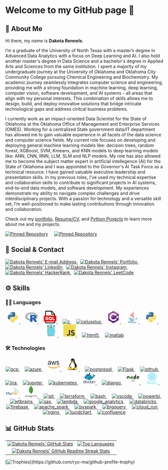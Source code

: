 # Welcome to my GitHub page 👋


## 👤 About Me

Hi there, my name is **Dakota Rennels**.

I’m a graduate of the University of North Texas with a master’s degree in Advanced Data Analytics with a focus on Deep Learning and AI. I also hold another master's degree in Data Science and a bachelor's degree in Applied Arts and Sciences from the same institution. I spent a majority of my undergraduate journey at the University of Oklahoma and Oklahoma City Community College pursuing Chemical Engineering and Biochemistry. My academic journey seamlessly integrates computer science and engineering, providing me with a strong foundation in machine learning, deep learning, computer vision, software development, and AI systems - all areas that align with my personal interests. This combination of skills allows me to design, build, and deploy innovative solutions that bridge intricate technological gaps and address ciritcal business problems.

I currently work as an impact-oriented Data Scientist for the State of Oklahoma at the Oklahoma Office of Management and Enterprise Services (OMES). Working for a centralized State government data/IT department has allowed me to gain valuable experience in all facets of the data science and computer science fields. My current role focuses on developing and deploying general machine learning models like: decision trees, random forest, XGBoost, SVM, Kmeans, and KNN models to deep learning models like: ANN, CNN, RNN, LLM, SLM and NLP models. My role has also allowed me to become the subject matter expert in artificial intellegence (AI) for the State of Oklahoma and I was appointed to the Governor's AI Task Force as a technical resource. I have gained valuable executive leadership and presentation skills. In my previous roles, I’ve used my technical expertise and collaboration skills to contribute to significant projects in AI systems, end-to-end data models, and software development. My experiences demonstrate my ability to navigate complex challenges and drive interdisciplinary projects. With a passion for technology and a versatile skill set, I’m well-positioned to make lasting contributions through innovation and collaboration.


Check out my [portfolio](https://dakota-rennels.github.io/), [Resume/CV](https://github.com/dakota-rennels/resume_CV/blob/main/Dakota_Rennels_Resume_Data_Science.pdf), and [Python Projects](https://github.com/dakota-rennels/Python-Notebooks) to learn more about me and my projects.

[![Pinned Repository](https://github-readme-stats.vercel.app/api/pin/?username=dakota-rennels&repo=Python-Notebooks)](https://github.com/dakota-rennels/Python-Notebooks)
&nbsp; &nbsp;
[![Pinned Repository](https://github-readme-stats.vercel.app/api/pin/?username=dakota-rennels&repo=dakota-rennels.github.io)](https://github.com/dakota-rennels/dakota-rennels.github.io)

## 📨 Social & Contact

<div align="left">
  <a href="mailto:dakotarennels@gmail.com" target="_blank" rel="noreferrer"> <img alt="Dakota Rennels' E-mail Address" src="https://img.shields.io/badge/E&#8209;mail-D14836?style=for-the-badge&logo=gmail&logoColor=white" /> </a>
  &nbsp;
  <a href="https://dakota-rennels.github.io" target="_blank" rel="noreferrer"> <img alt="Dakota Rennels' Portfolio" src="https://img.shields.io/badge/Portfolio-08203A?style=for-the-badge&logo=About.me&logoColor=white" /> </a>
  &nbsp;
  <a href="https://www.linkedin.com/in/dakota-rennels" target="_blank" rel="noreferrer"> <img alt="Dakota Rennels' LinkedIn" src="https://img.shields.io/badge/LinkedIn-0077B5?style=for-the-badge&logo=linkedin&logoColor=white" /> </a>
  &nbsp;
  <!-- <a href="https://www.researchgate.net/profile/Aras-Guengoere" target="_blank" rel="noreferrer"> <img alt="Dakota Rennels' ResearchGate" src="https://img.shields.io/badge/Research_Gate-00CCBB.svg?&style=for-the-badge&logo=ResearchGate&logoColor=white" /> </a>
  &nbsp;
  -->
  <a href="https://www.instagram.com/dakotarennels" target="_blank" rel="noreferrer"> <img alt="Dakota Rennels' Instagram" src="https://img.shields.io/badge/Instagram-E4405F?style=for-the-badge&logo=instagram&logoColor=white" /> </a>
  &nbsp;
  <!-- <a href="https://www.youtube.com/@arasgungore" target="_blank" rel="noreferrer"> <img alt="Dakota Rennels' YouTube" src="https://img.shields.io/badge/YouTube-FF0000?style=for-the-badge&logo=youtube&logoColor=white" /> </a>
  &nbsp;
  -->
  <a href="https://www.hackerrank.com/dakotarennels" target="_blank" rel="noreferrer"> <img alt="Dakota Rennels' HackerRank" src="https://img.shields.io/badge/HackerRank-2EC866?style=for-the-badge&logo=HackerRank&logoColor=white" /> </a>
  &nbsp;
  <a href="https://leetcode.com/dakotarennels" target="_blank" rel="noreferrer"> <img alt="Dakota Rennels' LeetCode" src="https://img.shields.io/badge/LeetCode-FFA116?style=for-the-badge&logo=LeetCode&logoColor=black" /> </a>
</div>


## ⚙ Skills


### 👨‍💻 Languages

<div align="center">
  <a href="https://www.python.org" target="_blank" rel="noreferrer"> <img src="https://raw.githubusercontent.com/devicons/devicon/master/icons/python/python-original.svg" alt="python" width="40" height="40" /> </a>
  &nbsp; &nbsp;
  <a href="https://www.r-project.org" target="_blank" rel="noreferrer"> <img src="https://raw.githubusercontent.com/devicons/devicon/master/icons/r/r-original.svg" alt="r" width="40" height="40" /> </a>
  &nbsp; &nbsp;
  <a href="https://www.ibm.com/docs/en/i/7.2?topic=programming-sql" target="_blank" rel="noreferrer"> <img src="assets/sql-icon.svg" alt="sql" width="40" height="40" /> </a>
  &nbsp; &nbsp;
  <a href="https://www.cprogramming.com" target="_blank" rel="noreferrer"> <img src="https://raw.githubusercontent.com/arasgungore/arasgungore/main/icons/c.svg" alt="c" width="40" height="40" /> </a>
  &nbsp; &nbsp;
  <a href="https://www.cplusplus.com" target="_blank" rel="noreferrer"> <img src="https://raw.githubusercontent.com/arasgungore/arasgungore/main/icons/cplusplus.svg" alt="cplusplus" width="40" height="40" /> </a>
  &nbsp; &nbsp;
  <a href="https://dotnet.microsoft.com/en-us/languages/csharp" target="_blank" rel="noreferrer"> <img src="https://raw.githubusercontent.com/devicons/devicon/master/icons/csharp/csharp-original.svg" alt="csharp" width="40" height="40" /> 
  </a>
  &nbsp; &nbsp;
  <a href="https://www.java.com" target="_blank" rel="noreferrer"> <img src="https://raw.githubusercontent.com/devicons/devicon/master/icons/java/java-original.svg" alt="java" width="40" height="40" /> </a>
  &nbsp; &nbsp;
  <a href="https://www.python.org" target="_blank" rel="noreferrer"> <img src="https://raw.githubusercontent.com/devicons/devicon/master/icons/python/python-original.svg" alt="python" width="40" height="40" /> </a>
  &nbsp; &nbsp;
  <a href="https://golang.org" target="_blank" rel="noreferrer"> <img src="https://raw.githubusercontent.com/devicons/devicon/master/icons/go/go-original.svg" alt="go" width="40" height="40" /> </a>
  &nbsp; &nbsp;
  <a href="https://developer.mozilla.org/en-US/docs/Web/JavaScript" target="_blank" rel="noreferrer"> <img src="https://raw.githubusercontent.com/devicons/devicon/master/icons/javascript/javascript-original.svg" alt="javascript" width="40"   height="40" /> </a>
  &nbsp; &nbsp;
  <a href="https://html.com/html5/" target="_blank" rel="noreferrer"> <img src="https://www.vectorlogo.zone/logos/w3_html5/w3_html5-icon.svg" alt="html5" width="40" height="40" /> </a>
  &nbsp; &nbsp;
  <a href="https://www.mathworks.com" target="_blank" rel="noreferrer"> <img src="https://raw.githubusercontent.com/arasgungore/arasgungore/main/icons/matlab.svg" alt="matlab" width="40" height="40" /> </a>
</div>


### 🛠 Technologies

<div align="center">
  <a href="https://cloud.google.com" target="_blank" rel="noreferrer"> <img src="https://www.vectorlogo.zone/logos/google_cloud/google_cloud-icon.svg" alt="gcp" width="40" height="40" /> </a>
  &nbsp; &nbsp;
  <a href="https://azure.microsoft.com/en-us/" target="_blank" rel="noreferrer"> <img src="https://cdn.jsdelivr.net/gh/devicons/devicon/icons/azure/azure-original.svg" alt="azure" width="40" height="40" /> </a>
  &nbsp; &nbsp;
  <a href="https://aws.amazon.com" target="_blank" rel="noreferrer"> <img src="https://raw.githubusercontent.com/devicons/devicon/master/icons/amazonwebservices/amazonwebservices-original-wordmark.svg" alt="aws" width="40" height="40" />     </a>
  &nbsp; &nbsp;
  <a href="https://www.linux.org" target="_blank" rel="noreferrer"> <img src="https://raw.githubusercontent.com/devicons/devicon/master/icons/linux/linux-original.svg" alt="linux" width="40" height="40" /> </a>
  &nbsp; &nbsp;
  <a href="https://www.postgresql.org/" target="_blank" rel="noreferrer"> <img src="https://cdn.jsdelivr.net/gh/devicons/devicon/icons/postgresql/postgresql-original.svg" alt="postgresql" width="40" height="40" /> </a>
  &nbsp; &nbsp;
  <a href="https://flask.palletsprojects.com/en/3.0.x/" target="_blank" rel="noreferrer"> <img src="https://cdn.jsdelivr.net/gh/devicons/devicon/icons/flask/flask-original.svg" alt="Flask" width="40" height="40" /> </a>
  &nbsp; &nbsp;
  <a href="https://github.com/" target="_blank" rel="noreferrer"> <img src="https://cdn.jsdelivr.net/gh/devicons/devicon/icons/github/github-original.svg" alt="github" width="40" height="40" /> </a>
  &nbsp; &nbsp;
  <a href="https://jira.atlassian.com/" target="_blank" rel="noreferrer"> <img src="https://cdn.jsdelivr.net/gh/devicons/devicon/icons/jira/jira-original.svg" alt="jira" width="40" height="40" /> </a>
  &nbsp; &nbsp;
  <a href="https://jupyter.org/" target="_blank" rel="noreferrer"> <img src="https://cdn.jsdelivr.net/gh/devicons/devicon/icons/jupyter/jupyter-original.svg" alt="jupyter" width="40" height="40" /> </a>
  &nbsp; &nbsp;
  <a href="https://kubernetes.io" target="_blank" rel="noreferrer"> <img src="https://www.vectorlogo.zone/logos/kubernetes/kubernetes-icon.svg" alt="kubernetes" width="40" height="40" /> </a>
  &nbsp; &nbsp;
  <a href="https://www.docker.com" target="_blank" rel="noreferrer"> <img src="https://raw.githubusercontent.com/devicons/devicon/master/icons/docker/docker-original-wordmark.svg" alt="docker" width="40" height="40" /> </a>
  &nbsp; &nbsp;
  <a href="https://www.djangoproject.com" target="_blank" rel="noreferrer"> <img src="https://cdn.worldvectorlogo.com/logos/django.svg" alt="django" width="40" height="40" /> </a>
  &nbsp; &nbsp;
  <a href="https://nodejs.org" target="_blank" rel="noreferrer"> <img src="https://raw.githubusercontent.com/devicons/devicon/master/icons/nodejs/nodejs-original-wordmark.svg" alt="nodejs" width="40" height="40" /> </a>
  &nbsp; &nbsp;
  <a href="https://reactjs.org" target="_blank" rel="noreferrer"> <img src="https://raw.githubusercontent.com/devicons/devicon/master/icons/react/react-original-wordmark.svg" alt="reactjs" width="40" height="40" /> </a>
  &nbsp; &nbsp;
  <a href="https://www.mysql.com" target="_blank" rel="noreferrer"> <img src="https://raw.githubusercontent.com/devicons/devicon/master/icons/mysql/mysql-original-wordmark.svg" alt="mysql" width="40" height="40" /> </a>
  &nbsp; &nbsp;
  <a href="https://www.mongodb.com" target="_blank" rel="noreferrer"> <img src="https://raw.githubusercontent.com/devicons/devicon/master/icons/mongodb/mongodb-original-wordmark.svg" alt="mongodb" width="40" height="40" /> </a>
  &nbsp; &nbsp;
  <a href="https://git-scm.com" target="_blank" rel="noreferrer"> <img src="https://raw.githubusercontent.com/arasgungore/arasgungore/main/icons/git.svg" alt="git" width="40" height="40" /> </a>
  &nbsp; &nbsp;
  <a href="https://www.terraform.io/" target="_blank" rel="noreferrer"> <img src="https://www.vectorlogo.zone/logos/terraformio/terraformio-icon.svg" alt="terraform" width="40" height="40" /> </a>
  &nbsp; &nbsp;
  <a href="https://www.gnu.org/software/bash/" target="_blank" rel="noreferrer"> <img src="https://www.vectorlogo.zone/logos/gnu_bash/gnu_bash-icon.svg" alt="bash" width="40" height="40" /> </a>
  &nbsp; &nbsp;
  <a href="https://code.visualstudio.com/" target="_blank" rel="noreferrer"> <img src="https://www.vectorlogo.zone/logos/visualstudio_code/visualstudio_code-icon.svg" alt="vscode" width="40" height="40" /> </a>
  &nbsp; &nbsp;
  <a href="https://powerbi.microsoft.com/en-us/" target="_blank" rel="noreferrer"> <img src="https://www.vectorlogo.zone/logos/microsoft_powerbi/microsoft_powerbi-icon.svg" alt="powerbi" width="40" height="40" /> </a>
  &nbsp; &nbsp;
  <a href="https://www.jetbrains.com/" target="_blank" rel="noreferrer"> <img src="https://www.vectorlogo.zone/logos/jetbrains/jetbrains-icon.svg" alt="jetbrains" width="40" height="40" /> </a>
  &nbsp; &nbsp;
  <a href="https://www.sas.com/en_us/home.html" target="_blank" rel="noreferrer"> <img src="https://www.vectorlogo.zone/logos/sas/sas-icon.svg" alt="sas" width="40" height="40" /> </a>
  &nbsp; &nbsp;
  <a href="https://aws.amazon.com/lambda/" target="_blank" rel="noreferrer"> <img src="https://www.vectorlogo.zone/logos/amazon_awslambda/amazon_awslambda-icon.svg" alt="lambda" width="40" height="40" /> </a>
  &nbsp; &nbsp;
  <a href="https://analytics.withgoogle.com/" target="_blank" rel="noreferrer"> <img src="https://www.vectorlogo.zone/logos/google_analytics/google_analytics-icon.svg" alt="google_analytics" width="40" height="40" /> </a>
  &nbsp; &nbsp;
  <a href="https://www.databricks.com/" target="_blank" rel="noreferrer"> <img src="https://www.vectorlogo.zone/logos/databricks/databricks-icon.svg" alt="databricks" width="40" height="40" /> </a>
  &nbsp; &nbsp;
  <a href="https://firebase.google.com/" target="_blank" rel="noreferrer"> <img src="https://www.vectorlogo.zone/logos/firebase/firebase-icon.svg" alt="firebase" width="40" height="40" /> </a>
  &nbsp; &nbsp;
  <a href="https://spark.apache.org/" target="_blank" rel="noreferrer"> <img src="https://www.vectorlogo.zone/logos/apache_spark/apache_spark-icon.svg" alt="apache_spark" width="40" height="40" /> </a>
  &nbsp; &nbsp;
  <a href="https://spark.apache.org/docs/latest/api/python/index.html" target="_blank" rel="noreferrer"> <img src="assets/img/Apache_Spark_logo.svg" alt="pyspark" width="40" height="40" /> </a>
  &nbsp; &nbsp;
  <a href="https://cloud.google.com/bigquery?hl=en" target="_blank" rel="noreferrer"> <img src="https://www.vectorlogo.zone/logos/google_bigquery/google_bigquery-icon.svg" alt="bigquery" width="40" height="40" /> </a>
  &nbsp; &nbsp;
  <a href="https://cloud.google.com/run?hl=en" target="_blank" rel="noreferrer"> <img src="https://www.vectorlogo.zone/logos/google_cloud_run/google_cloud_run-icon.svg" alt="cloud_run" width="40" height="40" /> </a>
  &nbsp; &nbsp;
  <a href="https://www.nginx.com/" target="_blank" rel="noreferrer"> <img src="https://www.vectorlogo.zone/logos/nginx/nginx-icon.svg" alt="nginx" width="40" height="40" /> </a>
  &nbsp; &nbsp;
  <a href="https://www.lucidchart.com/pages/" target="_blank" rel="noreferrer"> <img src="https://www.vectorlogo.zone/logos/lucidchart/lucidchart-icon.svg" alt="lucidchart" width="40" height="40" /> </a>
  &nbsp; &nbsp;
  <a href="https://www.atlassian.com/software/confluence" target="_blank" rel="noreferrer"> <img src="https://cdn.jsdelivr.net/gh/devicons/devicon/icons/confluence/confluence-original.svg" alt="confluence" width="40" height="40" /> </a>
</div>


<!--
### 📚 Libraries

<div align="left">
  <a href="https://opencv.org" target="_blank" rel="noreferrer"> <img src="https://www.vectorlogo.zone/logos/opencv/opencv-icon.svg" alt="opencv" width="40" height="40" /> </a>
  &nbsp; &nbsp;
  <a href="https://scikit-learn.org" target="_blank" rel="noreferrer"> <img src="https://upload.wikimedia.org/wikipedia/commons/0/05/Scikit_learn_logo_small.svg" alt="scikit_learn" width="40" height="40" /> </a>
  &nbsp; &nbsp;
  <a href="https://pytorch.org" target="_blank" rel="noreferrer"> <img src="https://www.vectorlogo.zone/logos/pytorch/pytorch-icon.svg" alt="pytorch" width="40" height="40" /> </a>
  &nbsp; &nbsp;
  <a href="https://keras.io" target="_blank" rel="noreferrer"> <img src="https://raw.githubusercontent.com/arasgungore/arasgungore/main/icons/keras.svg" alt="keras" width="40" height="40" /> </a>
  &nbsp; &nbsp;
  <a href="https://www.tensorflow.org" target="_blank" rel="noreferrer"> <img src="https://www.vectorlogo.zone/logos/tensorflow/tensorflow-icon.svg" alt="tensorflow" width="40" height="40" /> </a>
  &nbsp; &nbsp;
  <a href="https://numpy.org" target="_blank" rel="noreferrer"> <img src="https://raw.githubusercontent.com/arasgungore/arasgungore/main/icons/numpy.svg" alt="numpy" width="40" height="40" /> </a>
  &nbsp; &nbsp;
  <a href="https://pandas.pydata.org" target="_blank" rel="noreferrer"> <img src="https://raw.githubusercontent.com/devicons/devicon/master/icons/pandas/pandas-original.svg" alt="pandas" width="40" height="40" /> </a>
  &nbsp; &nbsp;
  <a href="https://matplotlib.org" target="_blank" rel="noreferrer"> <img src="https://raw.githubusercontent.com/arasgungore/arasgungore/main/icons/matplotlib.svg" alt="matplotlib" width="40" height="40" /> </a>
  &nbsp; &nbsp;
  <a href="https://seaborn.pydata.org" target="_blank" rel="noreferrer"> <img src="https://seaborn.pydata.org/_images/logo-mark-lightbg.svg" alt="seaborn" width="40" height="40" /> </a>
</div>
-->



## 📊 GitHub Stats

<table>
  <tr>
    <td>
      <a href="https://github.com/anuraghazra/github-readme-stats"> <img src="https://github-readme-stats.vercel.app/api?username=dakota-rennels&hide_border=true&show_icons=true&count_private=true" alt="Dakota Rennels' GitHub Stats" /> </a>
    </td>
    <td>
      <a href="https://github.com/anuraghazra/github-readme-stats"> <img src="https://github-readme-stats.vercel.app/api/top-langs/?username=dakota-rennels&hide_border=true&langs_count=8&layout=compact&count_private=true" alt="Top Languages" /> </a>
    </td>
  </tr>
  <tr>
    <td colspan=2 align="center">
      <a href="https://git.io/streak-stats"> <img src="http://github-readme-streak-stats.herokuapp.com/?user=dakota-rennels&hide_border=true&background=f6f8fa&currStreakLabel=000000&date_format=j%20M%5B%20Y%5D" alt="Dakota Rennels' GitHub Readme Streak Stats" /> </a>
    </td>
  </tr>
</table>

<!--
<table>
  <tr>
    <td colspan=2 align="center">
      <a href="https://github.com/vn7n24fzkq/github-profile-summary-cards"> <img src="http://github-profile-summary-cards.vercel.app/api/cards/profile-details?username=dakota-rennels&theme=default" alt="Dakota Rennels' Profile Details" /> </a>
    </td>
  </tr>
  <tr>
    <td>
      <a href="https://github.com/vn7n24fzkq/github-profile-summary-cards"> <img src="http://github-profile-summary-cards.vercel.app/api/cards/repos-per-language?username=dakota-rennels&theme=default" alt="Top Languages by Repo" /> </a>
    </td>
    <td>
      <a href="https://github.com/vn7n24fzkq/github-profile-summary-cards"> <img src="http://github-profile-summary-cards.vercel.app/api/cards/most-commit-language?username=dakota-rennels&theme=default" alt="Top Languages by Commit" /> </a>
    </td>
  </tr>
  <tr>
    <td>
      <a href="https://github.com/vn7n24fzkq/github-profile-summary-cards"> <img src="http://github-profile-summary-cards.vercel.app/api/cards/stats?username=dakota-rennels&theme=default" alt="Stats" /> </a>
    </td>
    <td>
      <a href="https://github.com/vn7n24fzkq/github-profile-summary-cards"> <img src="http://github-profile-summary-cards.vercel.app/api/cards/productive-time?username=dakota-rennels&theme=default&utcOffset=8" alt="Commits" /> </a>
    </td>
  </tr>
</table>
-->

[![Trophies](https://github-profile-trophy.vercel.app/?username=dakota-rennels&no-frame=true&no-bg=true&theme=juicyfresh&column=8&margin-w=5&margin-h=5&rank=-?)](https://github.com/ryo-ma/github-profile-trophy)



<!--
## 📦 Repositories

[![Pinned Repository](https://github-readme-stats.vercel.app/api/pin/?username=arasgungore&repo=console-games)](https://github.com/arasgungore/console-games)
&nbsp; &nbsp;
[![Pinned Repository](https://github-readme-stats.vercel.app/api/pin/?username=arasgungore&repo=BERT-base-Turkish-QA)](https://github.com/arasgungore/BERT-base-Turkish-QA)
&nbsp; &nbsp;
[![Pinned Repository](https://github-readme-stats.vercel.app/api/pin/?username=arasgungore&repo=LittleLemon)](https://github.com/arasgungore/LittleLemon)
&nbsp; &nbsp;
[![Pinned Repository](https://github-readme-stats.vercel.app/api/pin/?username=arasgungore&repo=autocorrect)](https://github.com/arasgungore/autocorrect)
-->

